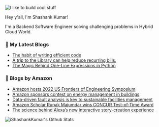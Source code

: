 ![I like to build cool stuff](https://res.cloudinary.com/dt8g3rhcy/image/upload/v1595929574/i_like_to_build_cool_shit._1_nzbwjh.png)

Hey y'all, I'm Shashank Kumar! 

I'm a Backend Software Engineer solving challenging problems in Hybrid Cloud World.

### 📕 My Latest Blogs
<!-- BLOG-POST-LIST:START -->
- [The habit of writing efficient code](https://medium.com/@ishashankkumar/the-habit-of-writing-efficient-code-153b05f04269?source=rss-d24dda280d5f------2)
- [A trip to the Library can help reduce recurring bills.](https://medium.com/swlh/a-trip-to-the-library-can-help-reduce-recurring-bills-23bca495cdf5?source=rss-d24dda280d5f------2)
- [The Magic Behind One-Line Expressions in Python](https://medium.com/swlh/the-magic-behind-one-line-expressions-in-python-816c10180c5c?source=rss-d24dda280d5f------2)
<!-- BLOG-POST-LIST:END -->

### 📕 Blogs by Amazon
<!-- AMAZON-BLOG-POST-LIST:START -->
- [Amazon hosts 2022 US Frontiers of Engineering Symposium](https://www.amazon.science/latest-news/amazon-hosts-2022-us-frontiers-of-engineering-symposium)
- [Amazon sponsors contest on energy management in buildings](https://www.amazon.science/blog/amazon-sponsors-contest-on-energy-management-in-buildings)
- [Data-driven fault analysis is key to sustainable facilities management](https://www.amazon.science/latest-news/data-driven-fault-identification-is-key-to-more-sustainable-facilities-management)
- [Amazon Scholar Rupak Majumdar wins CONCUR Test-of-Time Award](https://www.amazon.science/latest-news/amazon-scholar-rupak-majumdar-wins-concur-test-of-time-award)
- [The science behind Alexa’s new interactive story-creation experience](https://www.amazon.science/blog/the-science-behind-alexas-new-interactive-story-creation-experience)
<!-- AMAZON-BLOG-POST-LIST:END -->



<img align="center" alt="iShashankKumar's Github Stats" src="https://github-readme-stats.vercel.app/api?username=ishashankkumar&show_icons=true&hide_border=true" />
